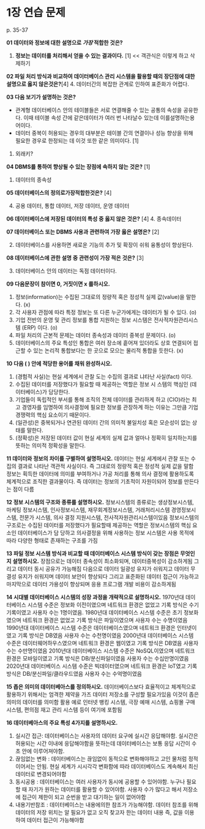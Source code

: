 # 1장 연습 문제

p. 35-37

**01 데이터와 정보에 대한 설명으로 _가장_ 적합한 것은?**

1. **정보는 데이터를 처리해서 얻을 수 있는 결과이다.** [1] << 객관식은 이렇게 하고 삭제하기

**02 파일 처리 방식과 비교하여 데이터베이스 관리 시스템을 활용할 때의 장단점에 대한 설명으로 옳지 않은것은?**[4]
4. 데이터간의 복잡한 관계로 인하여 표준화가 어렵다.

**03 다음 보기가 설명하는 것은?**

- 관계형 데이터베이스 안의 테이블들은 서로 연결해줄 수 있는 공통의 속성을 공유한다. 이때 테이블 속성 간에 같은데이터가 여러 번 나타날수 있는데 이를설명하는용어이다.
- 데이터 중복이 허용되는 경우의 대부분은 테이블 간의 연결이나 성능 향상을 위해 필요한 경우로 한정되는 데 이것 또한 같은 의미이다. [1]

1. 외래키?

**04 DBMS를 통하여 향상될 수 있는 장점에 속하지 않는 것은?** [1]

1. 데이터의 종속성

**05 데이터베이스의 정의로가장적합한것은?** [4]

4. 공용 데이터, 통합 데이터, 저장 데이터, 운영 데이터

**06 데이터베이스에 저장된 데이터의 특성 중 옳지 않은 것은?** [4]
4. 종속데이터

**07 데이터베이스 또는 DBMS 사용과 관련하여 가장 옳은 설명은?** [2]

2. 데이터베이스를 사용하면 새로운 기능의 추가 및 확장이 쉬워 융통성이 향상된다.

**08 데이터베이스에 관한 설명 중 관련성이 가장 적은 것은?** [3]

3. 데이터베이스 안의 데이터는 독점 데이터이다.


**09 다음문장이 참이면 0, 거짓이면 x 를하시오.**

1. 정보(information)는 수집된 그대로의 정량적 혹은 정성적 실제 값(value)을 말한다. (x)
2. 각 사용자 관점에 따라 특정 정보는 또 다른 누군가에게는 데이터가 될 수 있다. (o)
3. 기업 전반의 운영 및 관리 정보를 통합 지원하는 정보 시스템은 전사적자원관리시스템 (ERP) 이다. (o)
4. 파일 처리의 근본적 문제는 데이터 종속성과 데이터 중복성 문제이다. (o)
5. 데이터베이스의 주요 특성인 통합은 여러 장소에 흩어져 있더라도 상호 연결되어 접근할 수 있는 논리적 통합보다는 한 곳으로 모으는 물리적 통합을 듯한다. (x)

**10 다음 ( ) 안에 적당한 용어를 채워 완성하시오.**

1. (경험적 사실)는 현실 세계에서 관찰 도는 수집의 결과로 냐타난 사실(fact) 이다.
2. 수집된 데이터를 저장했다가 필요할 때 제공하는 역할은 정보 시 스템의 핵심인 (데이터베이스)가 담당한다.
3. 기업들이 독립적인 부서를 통해 조직의 전체 데이터를 관리하게 하고 (CIO)라는 최고 경영자를 임명하여 의사결정에 필요한 정보를 관장하계 하는 이유는 그만큼 기업 경쟁력의 핵심 요소이기 때문이다.
4. (일관성)은 중복되거나 연관된 데이터 간의 의미적 불일치성 혹은 모순성이 없는 상태를 말한다.
5. (정확성)은 저장된 데이터 값이 현실 세계의 실제 값과 얼마나 정확히 일치하는지를 뜻하는 의미적 정확성을 말한다.

**11 데이터와 정보의 차이를 구별하여 설명하시오.**
     데이터는 현실 세계에서 관찰 또는 수집의 결과로 나타난 객관적 사실이다. 즉 그대로의 정량적 혹은 정성적 실제 값을 말함
     정보는 획득한 데이터에 의미를 부여하거나 가공 처리를 통해 의사 결정에 활용하도록 체계적으로 조직한 결과물이다.
     즉 데이터는 정보의 기초적이 자원이되어 정보를 만든다는 점이 다름

**12 정보 시스템의 구조와 종류를 설명하시오.**
    정보시스템의 종류로는 생상정보시스템, 마케팅 정보시스템, 인사정보시스템, 재무회계정보시스템, 거래처리시스템
    경영정보시스템, 전문가 시스템, 의사 결정 지원시스템, 전사적자원관리시스템이있음
    정보시스템의 구조로는 수집된 데이터를 저장했다가 필요할때 제공하는 역할은 정보시스템의 핵심 요소인 데이터베이스가 담     당하고 의사결정을 위해 사용하는 정보 시스템은 사용 목적에 따라 다양한 형태로 존재하는 구조를 가짐
    
**13 파일 정보 시스템 방식과 비교할 때 데이터베이스 시스템 방식이 갖는 장점은 무엇인지 설명하시오.**
장점으로는 데이터 종속성이 최소화되며, 데이터중복성이 감소하게됨 그리고 데이터 동시 공유가 가능해짐
다음으로 데이터 일광성 유지가 쉬워지고 데이터 무결성 유지가 쉬워지며 데이터 보안이 향상되다 그리고 표준화된
데이터 접근이 가능하고 마지막으로 데이터 가용성이 향상되며 응용 프로그램 개발 비용이 감소하게됨

**14 시대별 데이터베이스 시스템의 성장 과정을 개략적으로 설명하시오.**
1970년대 데이터베이스 시스템 수준은 정보화 이전이였으며 네트워크 환경은 없었고 기록 방식은 수기기록이였고 사용자 수는 1명이였음.
1980년대 데이터베이스 시스템 수준은 초기 정보화였으며 네트워크 환경은 없었고 기록 방식은 파일이였으며 사용자 수는 수명이였음
1990년대 데이터베이스 시스템 수준은 데이터베이스였으며 네트워크 환경은 인터넷이였고 기록 방식은 DB였음 사용자 수는 수천명이였음
2000년대 데이터베이스 시스템 수준은 데이터웨어하우스였으며 네트워크 환경은 웹이였고 기록 방식은 DB였음 사용자 수는 수만명이였음
2010년대 데이터베이스 시스템 수준은 NoSQL이였으며 네트워크 환경은 모바일이였고 기록 방식은 DB/분신파일이였음 사용자 수는 수십만명이였음
2020년대 데이터베이스 시스템 수준은 빅데이터였으며 네트워크 환경은 IoT였고 기록 방식은 DB/분신파일/클라우드였음 사용자 수는 수억명이였음

**15 좁은 의미의 데이터베아스를 정의하시오.**
데이터베이스보다 효율적이고 체계적으로 활용하기 위해서는 엄격한 제약을 가즈 데이터 저장소를 구성할 필요가있음
이것이 좁은 의미의 데이터를 의미함 활용 예로 인터넷 뱅킹 시스템, 극장 예매 시스템, 쇼핑몰 구매 시스템, 편의점 재고 관리 시스템 등이 여기에 포함됨

**16 데이터베아스의 주요 특성 4가지를 설명하시오.**
1. 실시간 접근:  데이터베이스는 사용자의 데이터 요구에 실시간 응답해야함. 실시간은 허용되는 시간 이내에 응답해야함을 뜻하는데 데이터베이스는 보통 응답 시간이 수 초 안에 이루어져야함.
2. 끊임없는 변화 : 데이터베이스는 끊임없이 동적으로 변화해야하고 고인 물처럼 정적이어서는 안됨. 현실 세계가 시시각각 변화함에 따라 데이터베이스도 계속해서 최신 데이터로 변경되어야함
3. 동시공용 : 데이터베이스는 여러 사용자가 동시에 공용할 수 있어야함. 누구나 필요할 때 자기가 원하는 데이터를 활용할 수 있어야함. 사용자 수가 많다고 해서 저장소에 접근이 제한이 되고 순번을 받고 대기하는 일이 없어야함
4. 내용기반참조 : 데이터베이스는 내용에의한 참조가 가능해야함. 데이터 참조를 위해 데이터의 저장 위치는 알 필요가 없고 오직 찾고자 한는 데이터 내용 즉, 값을 이용하여 데이터 접근이 가능해야함
